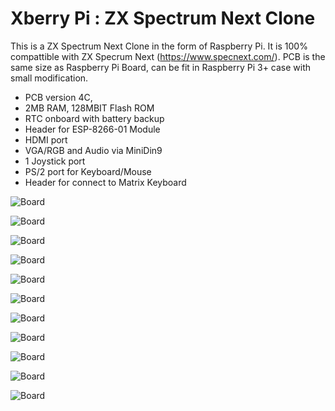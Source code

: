 # Xberry Pi : ZX Spectrum Next Clone
This is a ZX Spectrum Next Clone in the form of Raspberry Pi. It is 100% compattible with ZX Specrum Next (https://www.specnext.com/).
PCB is the same size as Raspberry Pi Board, can be fit in Raspberry Pi 3+ case with small modification.

- PCB version 4C, 
- 2MB RAM, 128MBIT Flash ROM
- RTC onboard with battery backup 
- Header for ESP-8266-01 Module
- HDMI port
- VGA/RGB and Audio via MiniDin9 
- 1 Joystick port
- PS/2 port for Keyboard/Mouse
- Header for connect to Matrix Keyboard
  
![Board](https://github.com/DonSuperfo/Xberry-Pi/blob/main/Xberry%20Issue%204c-0.JPG)

![Board](https://github.com/DonSuperfo/Xberry-Pi/blob/main/Xberry%20Issue%204c-1.jpg)

![Board](https://github.com/DonSuperfo/Xberry-Pi/blob/main/Xberry%20Issue%204c-2.jpg)

![Board](https://github.com/DonSuperfo/Xberry-Pi/blob/main/Xberry%20Issue%204c-3.jpg)

![Board](https://github.com/DonSuperfo/Xberry-Pi/blob/main/Xberry%20Issue%204c-4.jpg)

![Board](https://github.com/DonSuperfo/Xberry-Pi/blob/main/Xberry%20Issue%204c-5.jpg)

![Board](https://github.com/DonSuperfo/Xberry-Pi/blob/main/Xberry%20Issue%204c-6.jpg)

![Board](https://github.com/DonSuperfo/Xberry-Pi/blob/main/Xberry%20Issue%204c-7.jpg)

![Board](https://github.com/DonSuperfo/Xberry-Pi/blob/main/Xberry%20Issue%204a%20Game%20HAT.jpg)

![Board](https://github.com/DonSuperfo/Xberry-Pi/blob/main/Xberry%20Issue%204e.jpg)

![Board](https://github.com/DonSuperfo/Xberry-Pi/blob/main/Xberry%20Issue%204e%20with%20case.jpg)



